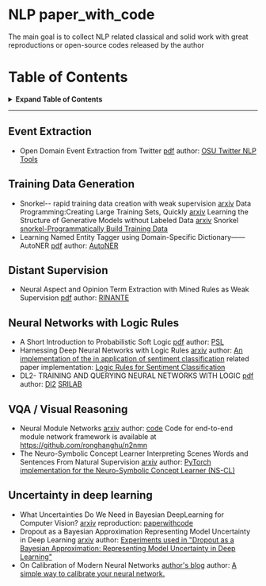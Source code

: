 # NLP paper_with_code
The main goal is to collect NLP related classical and solid work with great reproductions or open-source codes released by the author

# Table of Contents
<details>

<summary><b>Expand Table of Contents</b></summary><blockquote><p align="justify">

- [NLP paper_with_code](#nlp-paper_with_code)
- [Table of Contents](#table-of-contents)
  - [Event Extraction](#event-extraction)
  - [Training Data Generation](#training-data-generation)
  - [Distant Supervision](#distant-supervision)
  - [Neural Networks with Logic Rules](#neural-networks-with-logic-rules)
  - [VQA / Visual Reasoning](#vqa--visual-reasoning)
  - [Uncertainty in deep learning](#uncertainty-in-deep-learning)

</p></blockquote></details>

---

## Event Extraction
* Open Domain Event Extraction from Twitter  [pdf](http://citeseerx.ist.psu.edu/viewdoc/download?doi=10.1.1.481.6809&rep=rep1&type=pdf)
author: [OSU Twitter NLP Tools](https://github.com/aritter/twitter_nlp)

## Training Data Generation
* Snorkel-- rapid training data creation with weak supervision  [arxiv](https://arxiv.org/abs/1711.10160)
  Data Programming:Creating Large Training Sets, Quickly [arxiv](https://arxiv.org/abs/1605.07723)
  Learning the Structure of Generative Models without Labeled Data [arxiv](https://arxiv.org/abs/1703.00854)
  Snorkel [snorkel-Programmatically Build Training Data](https://www.snorkel.org/)
* Learning Named Entity Tagger using Domain-Specific Dictionary——AutoNER [pdf](https://arxiv.org/pdf/1809.03599.pdf)
  author: [AutoNER](https://shangjingbo1226.github.io/AutoNER/)

## Distant Supervision
* Neural Aspect and Opinion Term Extraction with Mined Rules as Weak Supervision [pdf]()
  author: [RINANTE](https://github.com/HKUST-KnowComp/RINANTE)

## Neural Networks with Logic Rules
* A Short Introduction to Probabilistic Soft Logic [pdf](http://cs.brown.edu/people/sbach/files/kimmig-probprog12.pdf)
  author: [PSL](https://psl.linqs.org/)
* Harnessing Deep Neural Networks with Logic Rules [arxiv](https://arxiv.org/abs/1603.06318)
  author: [An implementation of the in application of sentiment classification](https://github.com/ZhitingHu/logicnn)
  related paper implementation: [Logic Rules for Sentiment Classification](https://github.com/martiansideofthemoon/logic-rules-sentiment)
* DL2- TRAINING AND QUERYING NEURAL NETWORKS WITH LOGIC [pdf](https://files.sri.inf.ethz.ch/website/papers/icml19-dl2.pdf)
  author: [Dl2](https://github.com/eth-sri/dl2)
  [SRILAB](https://eth-sri.github.io/publications/fischer2019dl2)

## VQA / Visual Reasoning
* Neural Module Networks [arxiv](arxiv.org/abs/1511.02799)
  author: [code](https://github.com/jacobandreas/nmn2)
  Code for end-to-end module network framework is available at https://github.com/ronghanghu/n2nmn
* The Neuro-Symbolic Concept Learner Interpreting Scenes Words and Sentences From Natural Supervision [arxiv](https://arxiv.org/abs/1904.12584)
  author: [PyTorch implementation for the Neuro-Symbolic Concept Learner (NS-CL)](https://github.com/vacancy/NSCL-PyTorch-Release)

## Uncertainty in deep learning
* What Uncertainties Do We Need in Bayesian DeepLearning for Computer Vision? [arxiv](https://arxiv.org/abs/1703.04977)
  reproduction: [paperwithcode](https://paperswithcode.com/paper/what-uncertainties-do-we-need-in-bayesian)
* Dropout as a Bayesian Approximation Representing Model Uncertainty in Deep Learning [arxiv](https://arxiv.org/pdf/1506.02142)
  author: [Experiments used in "Dropout as a Bayesian Approximation: Representing Model Uncertainty in Deep Learning"](https://github.com/yaringal/DropoutUncertaintyExps)
* On Calibration of Modern Neural Networks [author's blog](https://geoffpleiss.com/nn_calibration)
  author: [A simple way to calibrate your neural network.](https://github.com/gpleiss/temperature_scaling)
